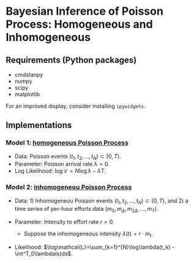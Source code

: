 # Bayesian Inference of Poisson Process: Homogeneous and Inhomogeneous

## Requirements (Python packages)

- cmdstanpy
- numpy
- scipy
- matplotlib

For an improved display, consider installing `ipywidgets`.

## Implementations

### Model 1: [homogeneous Poisson Process](./test_stan/test_hpp.ipynb)

- Data: Poisson events $(t_1, t_2, ..., t_N)\subset[0, T)$.
- Parameter: Poisson arrival rate $\lambda > 0$.
- Log Likelihood: $\log\mathcal{L}=N\log\lambda-\lambda T$.

### Model 2: [inhomogeneou Poisson Process](./test_stan/test_nhpp.ipynb)

- Data: 1) Inhomogeneou Poisson events $(t_1, t_2, ..., t_N)\subset[0, T)$, and 2) a time series of per-hour efforts data $(m_0, m_{\Delta}, m_{2\Delta}, ..., m_T)$.
- Parameter: Intensity to effort rate $r>0$.

  - Suppose the inhomogeneous intensity $\lambda(t) = r\cdot m_t$.
- Likelihood: $\log\mathcal{L}=\sum_{k=1}^{N}\log\lambda(t_k) - \int^T_0\lambda(s)ds$.

